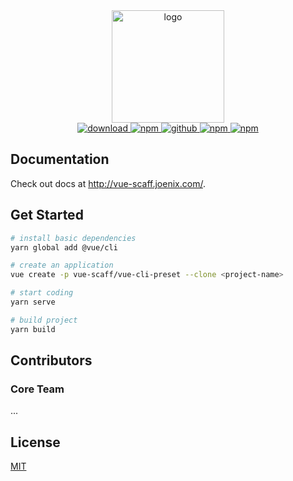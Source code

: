 <div align="center">
  <a href="http://vue-scaff.joenix.com/" target="_blank">
    <img width="180" src="http://oss.joenix.com/vue-scaff/logo.png" alt="logo">
  </a>
</div>

<div align="center">
  <a target="_blank" href="https://github.com/vue-scaff/vue-scaff-demo/archive/vue-scaff-demo-v1.0.zip">
    <img src="https://img.shields.io/badge/Download-v5.1.12-brightgreen" alt="download">
  </a>
  <a target="_blank" href="https://www.npmjs.com/package/@scaff/vue-cli-scaff">
    <img src="https://img.shields.io/badge/npm-v5.2.12-ea2039" alt="npm">
  </a>
  <a target="_blank" href="https://github.com/vue-scaff/vue-cli-scaff">
    <img src="https://img.shields.io/badge/github-v5.2.12-blue" alt="github">
  </a>
  <a target="_blank" href="https://github.com/vue-scaff/vue-cli-scaff/blob/master/LICENSE">
    <img src="https://img.shields.io/badge/license-MIT-green" alt="npm">
  </a>
  <a target="_blank" href="https://discord.gg/xxu5V5C">
    <img src="https://img.shields.io/badge/license-MIT-738bd7" alt="npm">
  </a>
</div>

## Documentation

Check out docs at http://vue-scaff.joenix.com/.

## Get Started

```sh
# install basic dependencies
yarn global add @vue/cli

# create an application
vue create -p vue-scaff/vue-cli-preset --clone <project-name>

# start coding
yarn serve

# build project
yarn build
```

## Contributors

### Core Team

...

## License

[MIT](https://img.shields.io/badge/license-MIT-738bd7)
